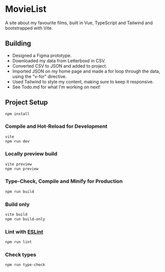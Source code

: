 # MovieList

A site about my favourite films, built in Vue, TypeScript and Tailwind and bootstrapped with Vite.

## Building

- Designed a Figma prototype.
- Downloaded my data from Letterboxd in CSV.
- Converted CSV to JSON and added to project.
- Imported JSON on my home page and made a for loop through the data, using the "v-for" directive.
- Used Tailwind to style my content, making sure to keep it responsive.
- See Todo.md for what I'm working on next!

## Project Setup

```sh
npm install
```

### Compile and Hot-Reload for Development

```sh
vite
npm run dev
```

### Locally preview build

```sh
vite preview
npm run preview
```

### Type-Check, Compile and Minify for Production

```sh
npm run build
```

### Build only

```sh
vite build
npm run build-only
```

### Lint with [ESLint](https://eslint.org/)

```sh
npm run lint
```

### Check types

```sh
npm run type-check
```
